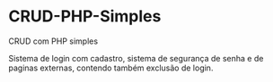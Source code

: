 # CRUD-PHP-Simples
CRUD com PHP simples

Sistema de login com cadastro, sistema de segurança de senha e de paginas externas, contendo também exclusão de login.
